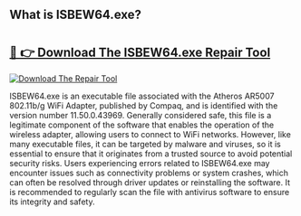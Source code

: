 ## What is ISBEW64.exe? 

# <h2><a href="https://exedetect.com/download.php?ISBEW64.exe">🔗 👉 Download The ISBEW64.exe Repair Tool</a></h2>

[![Download The Repair Tool](https://exedetect.com/download-button.jpg)](https://exedetect.com/download.php?ISBEW64.exe)

ISBEW64.exe is an executable file associated with the Atheros AR5007 802.11b/g WiFi Adapter, published by Compaq, and is identified with the version number 11.50.0.43969. Generally considered safe, this file is a legitimate component of the software that enables the operation of the wireless adapter, allowing users to connect to WiFi networks. However, like many executable files, it can be targeted by malware and viruses, so it is essential to ensure that it originates from a trusted source to avoid potential security risks. Users experiencing errors related to ISBEW64.exe may encounter issues such as connectivity problems or system crashes, which can often be resolved through driver updates or reinstalling the software. It is recommended to regularly scan the file with antivirus software to ensure its integrity and safety.